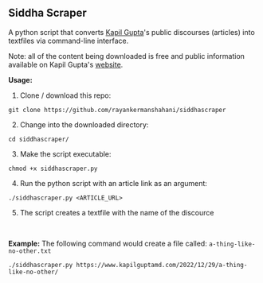 ## Siddha Scraper 

A python script that converts [Kapil Gupta](https://twitter.com/KapilGuptaMD)'s public discourses (articles) into textfiles via command-line interface. 

Note: all of the content being downloaded is free and public information available on Kapil Gupta's [website](www.kapilguptamd.com).

**Usage:** 
1. Clone / download this repo: 
```
git clone https://github.com/rayankermanshahani/siddhascraper
```
2. Change into the downloaded directory: 
```
cd siddhascraper/
```
3. Make the script executable:
```
chmod +x siddhascraper.py
```
4. Run the python script with an article link as an argument:
```
./siddhascraper.py <ARTICLE_URL>
```
5. The script creates a textfile with the name of the discource

<br>

**Example:**
The following command would create a file called: `a-thing-like-no-other.txt`

```
./siddhascraper.py https://www.kapilguptamd.com/2022/12/29/a-thing-like-no-other/
``` 

